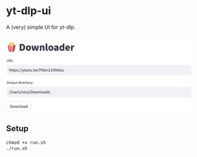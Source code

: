 # yt-dlp-ui

A (very) simple UI for yt-dlp.

<p align="center">
  <img width="760" alt="yt-dlp-ui UI" src="screenshot.png">
</p>

## Setup

```shell
chmod +x run.sh
./run.sh
```
